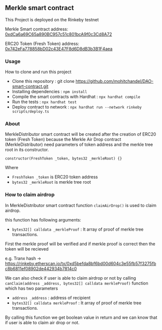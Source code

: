 ## Merkle smart contract

This Project is deployed on the Rinkeby testnet

Merkle Smart contract address: [0xdCa6a69C65a890BC957c51c801bcA9f0c3Cd8A72](https://rinkeby.etherscan.io/address/0xdCa6a69C65a890BC957c51c801bcA9f0c3Cd8A72)

ERC20 Token (Fresh Token) address: [0x742eFa778858bD02c43E47F8d6D8dB3b3B1F4aea](https://rinkeby.etherscan.io/address/0x742eFa778858bD02c43E47F8d6D8dB3b3B1F4aea)



### Usage
How to clone and run this project
- Clone this repository : git clone https://github.com/mohitchandel/DAO-smart-contract.git
- Installing dependencies : `npm install`
- Compile the smart contracts with Hardhat : `npx hardhat compile`
- Run the tests : `npx hardhat test`
- Deploy contract to network : `npx hardhat run --network rinkeby scripts/deploy.ts`

### About

MerkleDistributor smart contract will be created after the creation of ERC20 token (Fresh Token) because the Merkle Air Drop contract (MerkleDistributor) need parameters of token address and the merkle tree root in its constructor.

`constructor(FreshToken _token, bytes32 _merkleRoot) {}`

Where
- `FreshToken _token` is ERC20 token address
- `bytes32 _merkleRoot` is merkle tree root


### How to claim airdrop

In MerkleDistributor smart contract function `claimAirDrop()` is used to claim airdrop.

this function has following arguments:

- `bytes32[] calldata _merkleProof` : It array of proof of merkle tree transactions.

First the merkle proof will be verified and if merkle proof is correct then the token will be recieved

e.g. Tranx hash -> https://rinkeby.etherscan.io/tx/0xd5befda8bf6bd00d604c3e55fb57f3275fbc8b6811ef08902de442934b7814c0


We can also check if user is able to claim airdrop or not by calling `canClaim(address _address, bytes32[] calldata merkleProof)` function which has two parameters

- `address _address` : address of recipient
- `bytes32[] calldata merkleProof` : It array of proof of merkle tree transactions.

By calling this function we get boolean value in return and we can know that if user is able to claim air drop or not.

